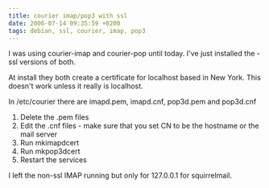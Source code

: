 ```yaml
---
title: courier imap/pop3 with ssl
date: 2006-07-14 09:35:59 +0200
tags: debian, ssl, courier, imap, pop3
---
```


I was using courier-imap and courier-pop until today. I've just installed the -ssl versions of both.

At install they both create a certificate for localhost based in New York. This doesn't work unless it really is localhost.

In /etc/courier there are imapd.pem, imapd.cnf, pop3d.pem and pop3d.cnf

1.  Delete the .pem files
1.  Edit the .cnf files - make sure that you set CN to be the hostname or the mail server
1.  Run mkimapdcert
1.  Run mkpop3dcert
1.  Restart the services

I left the non-ssl IMAP running but only for 127.0.0.1 for squirrelmail.
